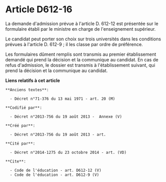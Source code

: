 # Article D612-16

La demande d'admission prévue à l'article D. 612-12 est présentée sur le formulaire établi par le ministre en charge de
l'enseignement supérieur. 

Le candidat peut porter son choix sur trois universités dans les conditions prévues à l'article D. 612-9 ; il les classe par
ordre de préférence. 

Les formulaires dûment remplis sont transmis au premier établissement demandé qui prend la décision et la communique au
candidat. En cas de refus d'admission, le dossier est transmis à l'établissement suivant, qui prend la décision et la
communique au candidat.

**Liens relatifs à cet article**

	**Anciens textes**:

	  - Décret n°71-376 du 13 mai 1971 - art. 20 (M)

	**Codifié par**:

	  - Décret n°2013-756 du 19 août 2013 -  Annexe (V)

	**Créé par**:

	  - Décret n°2013-756 du 19 août 2013 - art.

	**Cité par**:

	  - Décret n°2014-1275 du 23 octobre 2014 - art. (VD)

	**Cite**:

	  - Code de l'éducation - art. D612-12 (V)
	  - Code de l'éducation - art. D612-9 (V)
